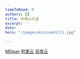 ```yaml
---
timeToRead: 0
authors: []
title: 米神山大道
excerpt: ''
date: 
hero: "/images/missionhill1.jpg"

---
```

[MDpan](https://mdpan.tk/%E7%B1%B3%E7%A5%9E%E5%B1%B1%E5%A4%A7%E9%81%93)
[阿里云](https://www.aliyundrive.com/s/oBWo4nZ5pDh)
[百度云](https://pan.baidu.com/s/1p_oVH0FfxpRRLq5W78wzCg?pwd=zm3a)